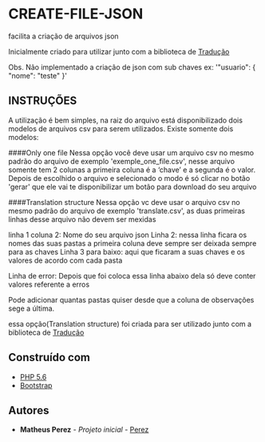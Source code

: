 # CREATE-FILE-JSON

facilita a criação de arquivos json 

Inicialmente criado para utilizar junto com a biblioteca de [Tradução](#)

Obs. Não implementado a criação de json com sub chaves ex: 
'"usuario": {
    "nome": "teste"
  }'


## INSTRUÇÕES

A utilização é bem simples, na raiz do arquivo está disponibilizado dois modelos de arquivos csv para serem utilizados.
Existe somente dois modelos:  

####Only one file
Nessa opção você deve usar um arquivo csv no mesmo padrão do arquivo de exemplo 'exemple_one_file.csv',
nesse arquivo somente tem 2 colunas a primeira coluna é a ‘chave’ e a segunda é o valor.
Depois de escolhido o arquivo e selecionado o modo é só clicar no botão 'gerar'
que ele vai te disponibilizar um botão para download do seu arquivo

####Translation structure
Nessa opção vc deve usar o arquivo csv no  mesmo padrão do arquivo de exemplo 'translate.csv', 
as duas primeiras linhas desse arquivo não devem ser mexidas 

linha 1 coluna 2: Nome do seu arquivo json 
Linha 2: nessa linha ficara os nomes das suas pastas a primeira coluna deve sempre ser deixada
sempre para as chaves
Linha 3 para baixo: aqui que ficaram a suas chaves e os valores de acordo com cada pasta

Linha de error: Depois que foi coloca essa linha abaixo dela só deve conter valores referente a 
erros

Pode adicionar quantas pastas quiser desde que a coluna de observações sege a última.

essa opção(Translation structure) foi criada para ser utilizado junto com a biblioteca de 
[Tradução](#)


## Construído com

* [PHP 5.6](http://php.net)
* [Bootstrap](https://getbootstrap.com/)


## Autores

* **Matheus Perez** - *Projeto inicial* - [Perez](https://github.com/Matheus-Perez)
